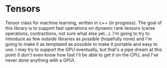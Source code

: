 # Tensors
Tensor class for machine learning, written in c++ (in progress).
The goal of this library is to support fast operations on dynamic rank tensors (cwise operations, contractions, not sure what else yet...). I'm going to try to introduce as few outside libraries as possible (hopefully none) and I'm going to make it as templated as possible to make it portable and easy to use. I may try to support the GPU eventually, but that's a pipe dream at this point (I don't even know how fast I'll be able to get it on the CPU, and I've never done anything with a GPU).
